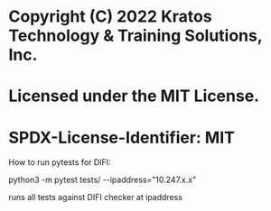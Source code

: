 # Copyright (C) 2022 Kratos Technology & Training Solutions, Inc.
# Licensed under the MIT License.
# SPDX-License-Identifier: MIT

How to run pytests for DIFI:

python3 -m pytest tests/ --ipaddress="10.247.x.x"

runs all tests against DIFI checker at ipaddress
